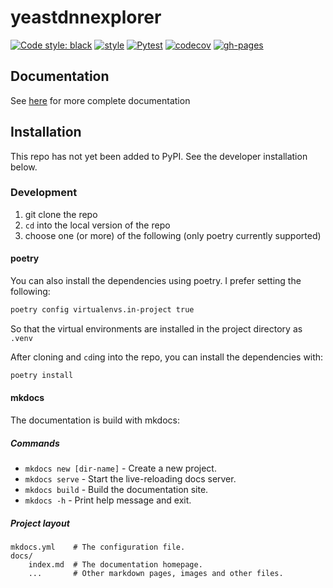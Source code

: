 # yeastdnnexplorer

[![Code style: black](https://img.shields.io/badge/code%20style-black-000000.svg)](https://github.com/psf/black)
[![style](https://img.shields.io/badge/%20style-sphinx-0a507a.svg)](https://www.sphinx-doc.org/en/master/usage/index.html)
[![Pytest](https://github.com/BrentLab/yeastdnnexplorer/actions/workflows/ci.yml/badge.svg?branch=main)](https://github.com/BrentLab/yeastdnnexplorer/actions/workflows/ci.yml)
[![codecov](https://codecov.io/gh/BrentLab/yeastdnnexplorer/graph/badge.svg?token=D2AB7IUY7F)](https://codecov.io/gh/BrentLab/yeastdnnexplorer)
[![gh-pages](https://github.com/BrentLab/yeastdnnexplorer/actions/workflows/docs.yml/badge.svg)](https://github.com/BrentLab/yeastdnnexplorer/actions/workflows/docs.yml)

## Documentation

See [here](https://brentlab.github.io/yeastdnnexplorer/) for more complete documentation

## Installation

This repo has not yet been added to PyPI. See the developer installation below.

### Development

1. git clone the repo
1. `cd` into the local version of the repo
1. choose one (or more) of the following (only poetry currently supported)

<!-- #### vscode

I strongly recommend using vscode in the `devcontainer` environment. This will
ensure that you have all the necessary dependencies installed and configured,
as well as your vscode environment set up for automatic linting/formatting.

By default, the `devcontainer` expects that you have Nvidia GPUs with the
Nvidia Container Tookit installed and docker enabled. If you have Nvidia GPUs,
but not the tookit, see the section on installing with docker:
[Nvidia Container Toolkit](https://docs.nvidia.com/datacenter/cloud-native/container-toolkit/latest/install-guide.html?highlight=docker#configuring-docker)

If you don't want GPU access in the devcontainer, you can also change the
value of `dockerComposeFile` from `gpu.yml` to `cpu.yml` in the
[devcontainer.json](.devcontainer/devcontainer.json). -->

#### poetry

You can also install the dependencies using poetry. I prefer setting the following:

```bash
poetry config virtualenvs.in-project true
```

So that the virtual environments are installed in the project directory as `.venv`

After cloning and `cd`ing into the repo, you can install the dependencies with:

```bash
poetry install
```

<!-- #### docker compose

You can create an environment using docker compose. There are two compose
configuration files:

- `gpu.yml`: for use with Nvidia GPUs
- `cpu.yml`: for use without GPUs

You can build the environment with:

```bash
docker-compose -f <gpu/cpu>.yml build
```

After that you can start a shell with:

```bash
docker-compose -f <gpu/cpu>.yml run --rm app bash
```

#### github codespaces

you don't need to clone the repo to your local for this, but you will
need to fork the repo into your local github account. Make sure you change
the `dockerComposeFile` in the [devcontainer.json](.devcontainer/devcontainer.json)
to `cpu.yml` and then launch a codespace. -->

#### mkdocs

The documentation is build with mkdocs:

##### Commands

* `mkdocs new [dir-name]` - Create a new project.
* `mkdocs serve` - Start the live-reloading docs server.
* `mkdocs build` - Build the documentation site.
* `mkdocs -h` - Print help message and exit.

##### Project layout

    mkdocs.yml    # The configuration file.
    docs/
        index.md  # The documentation homepage.
        ...       # Other markdown pages, images and other files.